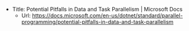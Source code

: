 ﻿* Title:	Potential Pitfalls in Data and Task Parallelism | Microsoft Docs
  * Url:	https://docs.microsoft.com/en-us/dotnet/standard/parallel-programming/potential-pitfalls-in-data-and-task-parallelism
